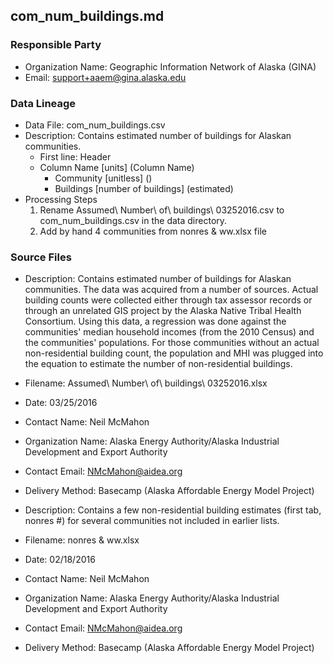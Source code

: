 ## com_num_buildings.md

### Responsible Party
  * Organization Name: Geographic Information Network of Alaska (GINA)
  * Email: support+aaem@gina.alaska.edu

### Data Lineage
  * Data File: com_num_buildings.csv
  * Description: Contains estimated number of buildings for Alaskan communities.
    * First line: Header
    * Column Name [units] (Column Name)
      * Community [unitless] ()
      * Buildings [number of buildings] (estimated)
  * Processing Steps
    1. Rename Assumed\ Number\ of\ buildings\ 03252016.csv to com_num_buildings.csv in the data directory.
    2. Add by hand 4 communities from nonres & ww.xlsx file

### Source Files
  * Description: Contains estimated number of buildings for Alaskan communities. The data was acquired from a number of sources.  Actual building counts were collected either through tax assessor records or through an unrelated GIS project by the Alaska Native Tribal Health Consortium.  Using this data, a regression was done against the communities' median household incomes (from the 2010 Census) and the communities' populations. For those communities without an actual non-residential building count, the population and MHI was plugged into the equation to estimate the number of non-residential buildings.
  * Filename: Assumed\ Number\ of\ buildings\ 03252016.xlsx
  * Date: 03/25/2016
  * Contact Name: Neil McMahon
  * Organization Name: Alaska Energy Authority/Alaska Industrial Development and Export Authority
  * Contact Email: NMcMahon@aidea.org
  * Delivery Method: Basecamp (Alaska Affordable Energy Model Project)

  * Description: Contains a few non-residential building estimates (first tab, nonres #) for several communities not included in earlier lists.
  * Filename: nonres & ww.xlsx
  * Date: 02/18/2016
  * Contact Name: Neil McMahon
  * Organization Name: Alaska Energy Authority/Alaska Industrial Development and Export Authority
  * Contact Email: NMcMahon@aidea.org
  * Delivery Method: Basecamp (Alaska Affordable Energy Model Project)
